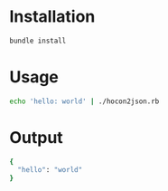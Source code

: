 # Installation

```bash
bundle install
```

# Usage

```bash
echo 'hello: world' | ./hocon2json.rb
```

# Output

```bash
{
  "hello": "world"
}
```


